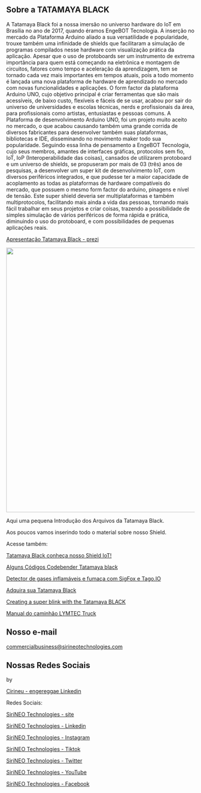 ## Sobre a TATAMAYA BLACK


A Tatamaya Black foi a nossa imersão no universo hardware do IoT em Brasília no ano de 2017, quando éramos EngeBOT Tecnologia.
A inserção no mercado da Plataforma Arduino aliado a sua versatilidade e
popularidade, trouxe também uma infinidade de shields que facilitaram a
simulação de programas compilados nesse hardware com visualização prática da
aplicação. Apesar que o uso de protoboards ser um instrumento de extrema
importância para quem está começando na eletrônica e montagem de circuitos,
fatores como tempo e aceleração da aprendizagem, tem se tornado cada vez
mais importantes em tempos atuais, pois a todo momento é lançada uma nova
plataforma de hardware de aprendizado no mercado com novas funcionalidades
e aplicações.
O form factor da plataforma Arduino UNO, cujo objetivo principal é criar
ferramentas que são mais acessíveis, de baixo custo, flexíveis e fáceis de se
usar, acabou por sair do universo de universidades e escolas técnicas, nerds e
profissionais da área, para profissionais como artistas, entusiastas e pessoas
comuns. A Plataforma de desenvolvimento Arduino UNO, foi um projeto muito
aceito no mercado, o que acabou causando também uma grande corrida de
diversos fabricantes para desenvolver também suas plataformas, bibliotecas e
IDE, disseminando no movimento maker todo sua popularidade.
Seguindo essa linha de pensamento a EngeBOT Tecnologia, cujo seus membros,
amantes de interfaces gráficas, protocolos sem fio, IoT, IoP (Interoperabilidade
das coisas), cansados de utilizarem protoboard e um universo de shields, se
propuseram por mais de 03 (três) anos de pesquisas, a desenvolver um super kit
de desenvolvimento IoT, com diversos periféricos integrados, e que pudesse ter a
maior capacidade de acoplamento as todas as plataformas de hardware
compatíveis do mercado, que possuem o mesmo form factor do
arduino, pinagens e nível de tensão. Este super shield deveria ser
multiplataformas e também multiprotocolos, facilitando mais ainda a vida das
pessoas, tornando mais fácil trabalhar em seus projetos e criar coisas, trazendo a
possibilidade de simples simulação de vários periféricos de forma rápida e
prática, diminuindo o uso do protoboard, e com possibilidades de pequenas
aplicações reais.


[Apresentação Tatamaya Black - prezi](https://prezi.com/p/0oxv--tkhxhk/tatamaya-black-campus-party-brasilia-2017/)

<p align="center">
<img width="850" height="708" src="http://sirineotechnologies.com/wp-content/uploads/2021/05/tblack2021-iso.png">
</p align="center">


Aqui uma pequena Introdução dos Arquivos da Tatamaya Black.

Aos poucos vamos inserindo todo o material sobre nosso Shield.

Acesse também:


[Tatamaya Black conheça nosso Shield IoT!](https://engebotadm.wixsite.com/totaleng/post/blogujte-ze-sv%C3%A9ho-zve%C5%99ejn%C4%9Bn%C3%A9ho-webu-a-z-mobilu)


[Alguns Códigos Codebender Tatamaya black](https://codebender.cc/user/engereggae)



[Detector de gases inflamáveis e fumaça com SigFox e Tago.IO](https://github.com/phfbertoleti/detector_gas_inflamavel_sigfox_tagoio)


[Adquira sua Tatamaya Black](https://www.arducore.com.br/shield-tatamaya-black)


[Creating a super blink with the Tatamaya BLACK](https://www.hackster.io/engebot-member/0-creating-a-super-blink-with-the-tatamaya-black-430ba8)


[Manual do caminhão LYMTEC Truck](https://www.lymlab.com.br/manual-do-caminhao-lymtec-truck)


## Nosso e-mail

commercialbusiness@sirineotechnologies.com

## Nossas Redes Sociais

by   

[Cirineu - engereggae Linkedin](https://www.linkedin.com/in/cirineu-carvalho-fernandes-20490a37/)

Redes Sociais:

[SiriNEO Technologies - site](http://sirineotechnologies.com)

[SiriNEO Technologies - Linkedin](https://www.linkedin.com/company/sirineo-technologies)

[SiriNEO Technologies - Instagram](https://www.instagram.com/sirineotechnologies)

[SiriNEO Technologies - Tiktok](https://www.tiktok.com/@sirineotechnologies)  
 
[SiriNEO Technologies - Twitter](https://twitter.com/sirineotech)

[SiriNEO Technologies - YouTube](https://www.youtube.com/channel/UCXL7DX-jfyiIgiR7kq9hfNw)

[SiriNEO Technologies - Facebook](https://web.facebook.com/Sirineotechnologies/)



